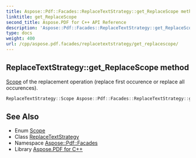 ```yaml
---
title: Aspose::Pdf::Facades::ReplaceTextStrategy::get_ReplaceScope method
linktitle: get_ReplaceScope
second_title: Aspose.PDF for C++ API Reference
description: 'Aspose::Pdf::Facades::ReplaceTextStrategy::get_ReplaceScope method. Scope of the replacement operation (replace first occurence or replace all occurences) in C++.'
type: docs
weight: 400
url: /cpp/aspose.pdf.facades/replacetextstrategy/get_replacescope/
---
```

## ReplaceTextStrategy::get_ReplaceScope method


[Scope](../scope/) of the replacement operation (replace first occurence or replace all occurences).

```cpp
ReplaceTextStrategy::Scope Aspose::Pdf::Facades::ReplaceTextStrategy::get_ReplaceScope() const
```

## See Also

* Enum [Scope](../scope/)
* Class [ReplaceTextStrategy](../)
* Namespace [Aspose::Pdf::Facades](../../)
* Library [Aspose.PDF for C++](../../../)
